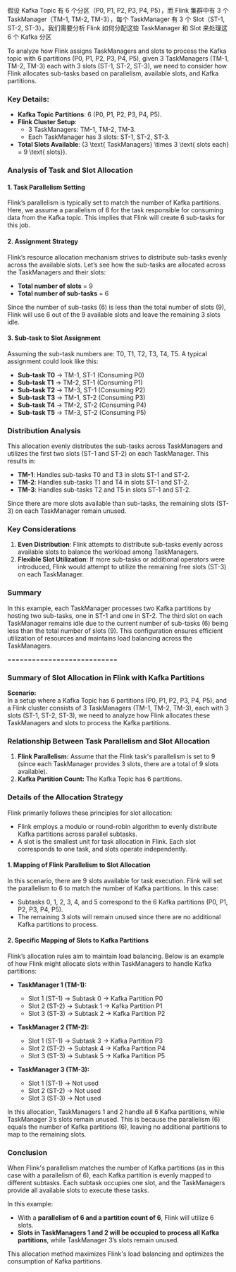 假设 Kafka Topic 有 6 个分区（P0, P1, P2, P3, P4, P5），而 Flink 集群中有 3 个 TaskManager（TM-1, TM-2, TM-3），每个 TaskManager 有 3 个 Slot（ST-1, ST-2, ST-3）。我们需要分析 Flink 如何分配这些 TaskManager 和 Slot 来处理这 6 个 Kafka 分区



To analyze how Flink assigns TaskManagers and slots to process the Kafka topic with 6 partitions (P0, P1, P2, P3, P4, P5), given 3 TaskManagers (TM-1, TM-2, TM-3) each with 3 slots (ST-1, ST-2, ST-3), we need to consider how Flink allocates sub-tasks based on parallelism, available slots, and Kafka partitions.

### Key Details:
- **Kafka Topic Partitions**: 6 (P0, P1, P2, P3, P4, P5).
- **Flink Cluster Setup**:
  - 3 TaskManagers: TM-1, TM-2, TM-3.
  - Each TaskManager has 3 slots: ST-1, ST-2, ST-3.
- **Total Slots Available**: \(3 \text{ TaskManagers} \times 3 \text{ slots each} = 9 \text{ slots}\).

### Analysis of Task and Slot Allocation

#### 1. Task Parallelism Setting
Flink’s parallelism is typically set to match the number of Kafka partitions. Here, we assume a parallelism of 6 for the task responsible for consuming data from the Kafka topic. This implies that Flink will create 6 sub-tasks for this job.

#### 2. Assignment Strategy
Flink’s resource allocation mechanism strives to distribute sub-tasks evenly across the available slots. Let’s see how the sub-tasks are allocated across the TaskManagers and their slots:

- **Total number of slots** = 9
- **Total number of sub-tasks** = 6

Since the number of sub-tasks (6) is less than the total number of slots (9), Flink will use 6 out of the 9 available slots and leave the remaining 3 slots idle.

#### 3. Sub-task to Slot Assignment
Assuming the sub-task numbers are: T0, T1, T2, T3, T4, T5. A typical assignment could look like this:

- **Sub-task T0** → TM-1, ST-1 (Consuming P0)
- **Sub-task T1** → TM-2, ST-1 (Consuming P1)
- **Sub-task T2** → TM-3, ST-1 (Consuming P2)
- **Sub-task T3** → TM-1, ST-2 (Consuming P3)
- **Sub-task T4** → TM-2, ST-2 (Consuming P4)
- **Sub-task T5** → TM-3, ST-2 (Consuming P5)

### Distribution Analysis
This allocation evenly distributes the sub-tasks across TaskManagers and utilizes the first two slots (ST-1 and ST-2) on each TaskManager. This results in:

- **TM-1**: Handles sub-tasks T0 and T3 in slots ST-1 and ST-2.
- **TM-2**: Handles sub-tasks T1 and T4 in slots ST-1 and ST-2.
- **TM-3**: Handles sub-tasks T2 and T5 in slots ST-1 and ST-2.

Since there are more slots available than sub-tasks, the remaining slots (ST-3) on each TaskManager remain unused.

### Key Considerations
1. **Even Distribution**: Flink attempts to distribute sub-tasks evenly across available slots to balance the workload among TaskManagers.
2. **Flexible Slot Utilization**: If more sub-tasks or additional operators were introduced, Flink would attempt to utilize the remaining free slots (ST-3) on each TaskManager.

### Summary
In this example, each TaskManager processes two Kafka partitions by hosting two sub-tasks, one in ST-1 and one in ST-2. The third slot on each TaskManager remains idle due to the current number of sub-tasks (6) being less than the total number of slots (9). This configuration ensures efficient utilization of resources and maintains load balancing across the TaskManagers.

===========================

### Summary of Slot Allocation in Flink with Kafka Partitions

**Scenario:**  
In a setup where a Kafka Topic has 6 partitions (P0, P1, P2, P3, P4, P5), and a Flink cluster consists of 3 TaskManagers (TM-1, TM-2, TM-3), each with 3 slots (ST-1, ST-2, ST-3), we need to analyze how Flink allocates these TaskManagers and slots to process the Kafka partitions.

### Relationship Between Task Parallelism and Slot Allocation

1. **Flink Parallelism:** Assume that the Flink task's parallelism is set to 9 (since each TaskManager provides 3 slots, there are a total of 9 slots available).
2. **Kafka Partition Count:** The Kafka Topic has 6 partitions.

### Details of the Allocation Strategy

Flink primarily follows these principles for slot allocation:
- Flink employs a modulo or round-robin algorithm to evenly distribute Kafka partitions across parallel subtasks.
- A slot is the smallest unit for task allocation in Flink. Each slot corresponds to one task, and slots operate independently.

#### 1. Mapping of Flink Parallelism to Slot Allocation

In this scenario, there are 9 slots available for task execution. Flink will set the parallelism to 6 to match the number of Kafka partitions. In this case:
- Subtasks 0, 1, 2, 3, 4, and 5 correspond to the 6 Kafka partitions (P0, P1, P2, P3, P4, P5).
- The remaining 3 slots will remain unused since there are no additional Kafka partitions to process.

#### 2. Specific Mapping of Slots to Kafka Partitions

Flink’s allocation rules aim to maintain load balancing. Below is an example of how Flink might allocate slots within TaskManagers to handle Kafka partitions:

- **TaskManager 1 (TM-1):** 
  - Slot 1 (ST-1) → Subtask 0 → Kafka Partition P0
  - Slot 2 (ST-2) → Subtask 1 → Kafka Partition P1
  - Slot 3 (ST-3) → Subtask 2 → Kafka Partition P2

- **TaskManager 2 (TM-2):** 
  - Slot 1 (ST-1) → Subtask 3 → Kafka Partition P3
  - Slot 2 (ST-2) → Subtask 4 → Kafka Partition P4
  - Slot 3 (ST-3) → Subtask 5 → Kafka Partition P5

- **TaskManager 3 (TM-3):** 
  - Slot 1 (ST-1) → Not used
  - Slot 2 (ST-2) → Not used
  - Slot 3 (ST-3) → Not used

In this allocation, TaskManagers 1 and 2 handle all 6 Kafka partitions, while TaskManager 3’s slots remain unused. This is because the parallelism (6) equals the number of Kafka partitions (6), leaving no additional partitions to map to the remaining slots.

### Conclusion

When Flink's parallelism matches the number of Kafka partitions (as in this case with a parallelism of 6), each Kafka partition is evenly mapped to different subtasks. Each subtask occupies one slot, and the TaskManagers provide all available slots to execute these tasks.

In this example:
- With a **parallelism of 6 and a partition count of 6**, Flink will utilize 6 slots.
- **Slots in TaskManagers 1 and 2 will be occupied to process all Kafka partitions**, while TaskManager 3’s slots remain unused.

This allocation method maximizes Flink's load balancing and optimizes the consumption of Kafka partitions.